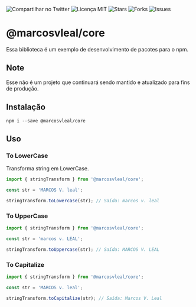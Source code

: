 ![Compartilhar no Twitter](https://img.shields.io/twitter/url/https/github.com/marcosv-lealferreira/marcosvleal-core?style=social) ![Licença MIT](https://img.shields.io/github/license/marcosv-lealferreira/marcosvleal-core) ![Stars](https://img.shields.io/github/stars/marcosv-lealferreira/marcosvleal-core) ![Forks](https://img.shields.io/github/forks/marcosv-lealferreira/marcosvleal-core) ![Issues](https://img.shields.io/github/issues/marcosv-lealferreira/marcosvleal-core)

# @marcosvleal/core

Essa biblioteca é um exemplo de desenvolvimento de pacotes para o npm.

## Note

Esse não é um projeto que continuará sendo mantido e atualizado para fins de produção.

## Instalação

`npm i --save @marcosvleal/core`

## Uso

### To LowerCase

Transforma string em LowerCase.

```typescript
import { stringTransform } from '@marcosvleal/core';

const str = 'MARCOS V. leal';

stringTransform.toLowercase(str); // Saída: marcos v. leal
```

### To UpperCase

```typescript
import { stringTransform } from '@marcosvleal/core';

const str = 'marcos v. LEAL';

stringTransform.toUppercase(str); // Saída: MARCOS V. LEAL
```

### To Capitalize

```typescript
import { stringTransform } from '@marcosvleal/core';

const str = 'MARCOS v. leal';

stringTransform.toCapitalize(str); // Saída: Marcos V. Leal
```
